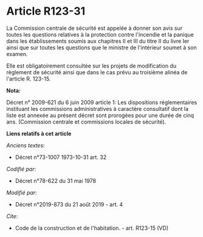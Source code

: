 # Article R123-31

La Commission centrale de sécurité est appelée à donner son avis sur toutes les questions relatives à la protection contre
l'incendie et la panique dans les établissements soumis aux chapitres II et III du titre II du livre Ier ainsi que sur toutes
les questions que le ministre de l'intérieur soumet à son examen. 

Elle est obligatoirement consultée sur les projets de modification du règlement de sécurité ainsi que dans le cas prévu au
troisième alinéa de l'article R. 123-15.

**Nota:**

Décret n° 2009-621 du 6 juin 2009 article 1: Les dispositions réglementaires instituant les commissions administratives à
caractère consultatif dont la liste est annexée au présent décret sont prorogées pour une durée de cinq ans. (Commission
centrale et commissions locales de sécurité).

**Liens relatifs à cet article**

_Anciens textes_:

  - Décret n°73-1007 1973-10-31 art. 32

_Codifié par_:

  - Décret n°78-622 du 31 mai 1978

_Modifié par_:

  - Décret n°2019-873 du 21 août 2019 - art. 4

_Cite_:

  - Code de la construction et de l'habitation. - art. R123-15 (VD)
